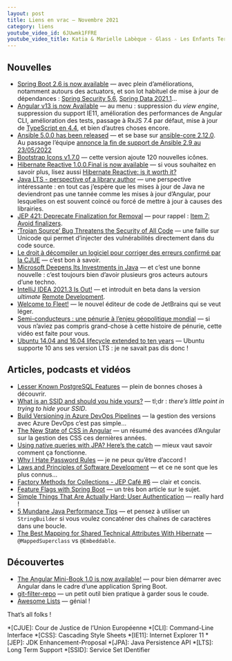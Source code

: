 ```yaml
---
layout: post
title: Liens en vrac — Novembre 2021
category: liens
youtube_video_id: 6JUwmk1FFRE
youtube_video_title: Katia & Marielle Labèque - Glass - Les Enfants Terribles
---
```


## Nouvelles

- [Spring Boot 2.6 is now available](https://spring.io/blog/2021/11/19/spring-boot-2-6-is-now-available)
  — avec plein d’améliorations, notamment autours des actuators, et son lot habituel de mise à jour de dépendances :
  [Spring Security 5.6](https://spring.io/blog/2021/11/16/spring-security-5-6-0-released),
  [Spring Data 2021.1](https://spring.io/blog/2021/11/12/spring-data-2021-1-0-goes-ga)...
- [Angular v13 is now Available](https://blog.angular.io/angular-v13-is-now-available-cce66f7bc296)
  — au menu : suppression du _view engine_, suppression du support IE11, amélioration des performances de Angular CLI,
  amélioration des tests, passage à RxJS 7.4 par défaut, mise à jour de
  [TypeScript en 4.4](https://devblogs.microsoft.com/typescript/announcing-typescript-4-4/), et bien d’autres choses
  encore.
- [Ansible 5.0.0 has been released](https://groups.google.com/g/ansible-announce/c/t0JoB6evpt8/m/TUTIX36bCQAJ)
  — et se base sur [ansible-core 2.12.0](https://groups.google.com/g/ansible-announce/c/Q3Gp8O8sJak/m/h8c10VW2AQAJ). Au
  passage l’équipe
  [annonce la fin de support de Ansible 2.9 au 23/05/2022](https://groups.google.com/g/ansible-announce/c/kegIH5_okmg/m/OiCY8CkhAgAJ?)
- [Bootstrap Icons v1.7.0](https://blog.getbootstrap.com/2021/11/01/bootstrap-icons-1-7-0/)
  — cette version ajoute 120 nouvelles icônes.
- [Hibernate Reactive 1.0.0.Final is now available](https://in.relation.to/2021/10/27/hibernate-reactive-1/)
  — si vous souhaitez en savoir plus, lisez aussi
  [Hibernate Reactive: is it worth it?](https://in.relation.to/2021/10/27/hibernate-reactive-performance/)
- [Java LTS - perspective of a library author](https://emmanuelbernard.com/blog/2021/11/15/java-lts/)
  — une perspective intéressante : en tout cas j’espère que les mises à jour de Java ne deviendront pas une tannée comme
  les mises à jour d’Angular, pour lesquelles on est souvent coincé ou forcé de mettre à jour à causes des librairies.
- [JEP 421: Deprecate Finalization for Removal](https://openjdk.java.net/jeps/421)
  — pour rappel : [Item 7: Avoid finalizers](https://www.informit.com/articles/article.aspx?p=1216151&seqNum=7).
- [‘Trojan Source’ Bug Threatens the Security of All Code](https://krebsonsecurity.com/2021/11/trojan-source-bug-threatens-the-security-of-all-code/)
  — une faille sur Unicode qui permet d’injecter des vulnérabilités directement dans du code source.
- [Le droit à décompiler un logiciel pour corriger des erreurs confirmé par la CJUE](https://www.legalis.net/actualite/le-droit-a-decompiler-un-logiciel-pour-corriger-des-erreurs-confirme-par-la-cjue/)
  — c’est bon à savoir.
- [Microsoft Deepens Its Investments in Java](https://devblogs.microsoft.com/java/microsoft-deepens-its-investments-in-java/)
  — et c’est une bonne nouvelle : c’est toujours bien d’avoir plusieurs gros acteurs autours d’une techno.
- [IntelliJ IDEA 2021.3 Is Out!](https://blog.jetbrains.com/idea/2021/11/intellij-idea-2021-3/)
  — et introduit en beta dans la version _ultimate_ [Remote Development](https://www.jetbrains.com/remote-development/).
- [Welcome to Fleet!](https://blog.jetbrains.com/blog/2021/11/29/welcome-to-fleet/)
  — le nouvel éditeur de code de JetBrains qui se veut léger.
- [Semi-conducteurs : une pénurie à l’enjeu géopolitique mondial](https://www.youtube.com/watch?v=XayTcQHFIng)
  — si vous n’aviez pas compris grand-chose à cette histoire de pénurie, cette vidéo est faite pour vous.
- [Ubuntu 14.04 and 16.04 lifecycle extended to ten years](https://ubuntu.com/blog/ubuntu-14-04-and-16-04-lifecycle-extended-to-ten-years)
  — Ubuntu supporte 10 ans ses version LTS : je ne savait pas dis donc !

## Articles, podcasts et vidéos

- [Lesser Known PostgreSQL Features](https://hakibenita.com/postgresql-unknown-features)
  — plein de bonnes choses à découvrir.
- [What is an SSID and should you hide yours?](https://protonvpn.com/blog/what-is-ssid-should-you-hide-yours/)
  — tl;dr : _there’s little point in trying to hide your SSID_.
- [Build Versioning in Azure DevOps Pipelines](https://ychetankumarsarma.medium.com/build-versioning-in-azure-devops-pipelines-94b5a79f80a0)
  — la gestion des versions avec Azure DevOps c’est pas simple...
- [The New State of CSS in Angular](https://blog.angular.io/the-new-state-of-css-in-angular-bec011715ee6)
  — un résumé des avancées d’Angular sur la gestion des CSS ces dernières années.
- [Using native queries with JPA? Here’s the catch](https://arnoldgalovics.com/using-native-queries-with-jpa-heres-the-catch/)
  — mieux vaut savoir comment ça fonctionne.
- [Why I Hate Password Rules](https://www.schneier.com/blog/archives/2021/11/why-i-hate-password-rules.html)
  — je ne peux qu’être d’accord !
- [Laws and Principles of Software Development](https://reflectoring.io/laws-and-principles-of-software-development/)
  — et ce ne sont que les plus connus...
- [Factory Methods for Collections - JEP Café #6](https://inside.java/2021/11/18/jepcafe6/)
  — clair et concis.
- [Feature Flags with Spring Boot](https://reflectoring.io/spring-boot-feature-flags/)
  — un très bon article sur le sujet.
- [Simple Things That Are Actually Hard: User Authentication](https://techblog.bozho.net/simple-things-that-are-actually-hard-user-authentication/)
  — really hard !
- [5 Mundane Java Performance Tips](https://richardstartin.github.io/posts/5-java-mundane-performance-tricks)
  — et pensez à utiliser un `StringBuilder` si vous voulez concaténer des chaînes de caractères dans une boucle.
- [The Best Mapping for Shared Technical Attributes With Hibernate](https://thorben-janssen.com/mapping-shared-technical-attributes/)
  — `@MappedSuperclass` vs `@Embeddable`.

## Découvertes

- [The Angular Mini-Book 1.0 is now available!](https://raibledesigns.com/rd/entry/the_angular_mini_book_1)
  — pour bien démarrer avec Angular dans le cadre d’une application Spring Boot.
- [git-filter-repo](https://github.com/newren/git-filter-repo/)
  — un petit outil bien pratique à garder sous le coude.
- [Awesome Lists](https://github.com/topics/awesome)
  — génial !

That’s all folks !

*[CJUE]: Cour de Justice de l’Union Européenne
*[CLI]: Command-Line Interface
*[CSS]: Cascading Style Sheets
*[IE11]: Internet Explorer 11
*[JEP]: JDK Enhancement-Proposal
*[JPA]: Java Persistence API
*[LTS]: Long Term Support
*[SSID]: Service Set IDentifier
